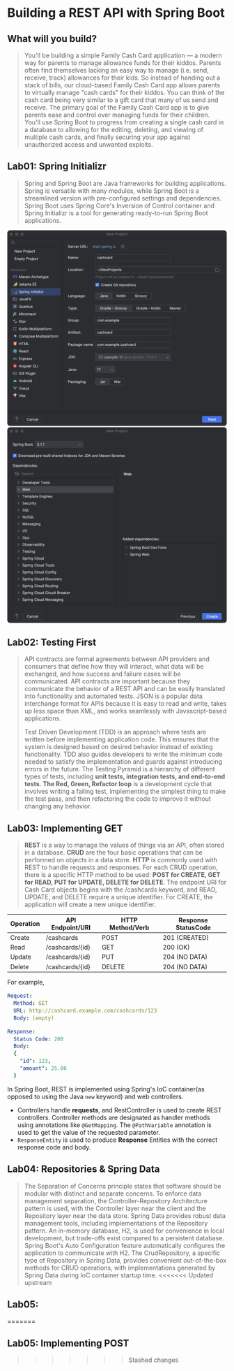 # Building a REST API with Spring Boot

## What will you build?

> You'll be building a simple Family Cash Card application — a modern way for parents to manage allowance funds for
> their kiddos. Parents often find themselves lacking an easy way to manage (i.e. send, receive, track) allowances for
> their kids. So instead of handing out a stack of bills, our cloud-based Family Cash Card app allows parents to
> virtually
> manage "cash cards" for their kiddos. You can think of the cash card being very similar to a gift card that many of us
> send and receive. The primary goal of the Family Cash Card app is to give parents ease and control over managing funds
> for their children. You'll use Spring Boot to progress from creating a single cash card in a database to allowing for
> the editing, deleting, and viewing of multiple cash cards, and finally securing your app against unauthorized access
> and
> unwanted exploits.

## Lab01: Spring Initializr

> Spring and Spring Boot are Java frameworks for building applications. Spring is versatile with many modules, while
> Spring Boot is a streamlined version with pre-configured settings and dependencies. Spring Boot uses Spring Core's
> Inversion of Control container and Spring Initializr is a tool for generating ready-to-run Spring Boot applications.

![](.doc/set_up_01.png)
![](.doc/set_up_02.png)

## Lab02: Testing First

> API contracts are formal agreements between API providers and consumers that define how they will interact, what data
> will be exchanged, and how success and failure cases will be communicated. API contracts are important because they
> communicate the behavior of a REST API and can be easily translated into functionality and automated tests. JSON is a
> popular data interchange format for APIs because it is easy to read and write, takes up less space than XML, and works
> seamlessly with Javascript-based applications.
>
> Test Driven Development (TDD) is an approach where tests are written before implementing application code. This
> ensures that the system is designed based on desired behavior instead of existing functionality. TDD also guides
> developers to write the minimum code needed to satisfy the implementation and guards against introducing errors in the
> future. The Testing Pyramid is a hierarchy of different types of tests, including **unit tests, integration tests, and
end-to-end tests**. **The Red, Green, Refactor loop** is a development cycle that involves writing a failing test,
> implementing the simplest thing to make the test pass, and then refactoring the code to improve it without changing
> any
> behavior.

## Lab03: Implementing GET

> **REST** is a way to manage the values of things via an API, often stored in a database. **CRUD** are the four basic
> operations that can be performed on objects in a data store. **HTTP** is commonly used with REST to handle requests
> and
> responses. For each CRUD operation, there is a specific HTTP method to be used: **POST for CREATE, GET for READ, PUT
for
UPDATE, DELETE for DELETE**. The endpoint URI for Cash Card objects begins with the /cashcards keyword, and READ,
> UPDATE, and DELETE require a unique identifier. For CREATE, the application will create a new unique identifier.

| Operation | API Endpoint/URI | HTTP Method/Verb | Response StatusCode |
|-----------|------------------|------------------|---------------------|
| Create    | /cashcards       | POST             | 201 (CREATED)       |
| Read      | /cashcards/{id}  | GET              | 200 (OK)            |
| Update	   | /cashcards/{id}  | PUT              | 204 (NO DATA)       |
| Delete    | /cashcards/{id}  | DELETE           | 204 (NO DATA)       |

For example,
```yaml
Request:
  Method: GET
  URL: http://cashcard.example.com/cashcards/123
  Body: (empty)
```

```yaml
Response:
  Status Code: 200
  Body:
  {
    "id": 123,
    "amount": 25.00
  }
```

In Spring Boot, REST is implemented using Spring's IoC container(as opposed to using the Java `new` keyword) and web controllers. 
- Controllers handle **requests**, and RestController is used to create REST controllers. Controller methods are designated as handler methods using annotations like `@GetMapping`. The `@PathVariable` annotation is used to get the value of the requested parameter.
- `ResponseEntity` is used to produce **Response** Entities with the correct response code and body.

## Lab04: Repositories & Spring Data

> The Separation of Concerns principle states that software should be modular with distinct and separate concerns. To enforce data management separation, the Controller-Repository Architecture pattern is used, with the Controller layer near the client and the Repository layer near the data store. Spring Data provides robust data management tools, including implementations of the Repository pattern. An in-memory database, H2, is used for convenience in local development, but trade-offs exist compared to a persistent database. Spring Boot's Auto Configuration feature automatically configures the application to communicate with H2. The CrudRepository, a specific type of Repository in Spring Data, provides convenient out-of-the-box methods for CRUD operations, with implementations generated by Spring Data during IoC container startup time.
<<<<<<< Updated upstream
## Lab05:
=======

## Lab05: Implementing POST

>>>>>>> Stashed changes
